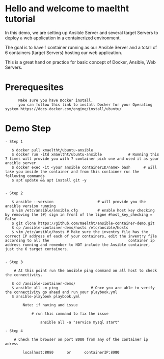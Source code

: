 # Hello and welcome to maeltht tutorial

In this demo, we are setting up Ansible Server and several target Servers to deploy a web application in a containerized environment.

The goal is to have 1 container running as our Ansible Server and a totall of 6 containers (target Servers) hosting our  web application.

This is a great hand on practice for basic concept of Docker, Ansible, Web Servers. 

# Prerequesites

          Make sure you have Docker install.
          you can follow this link to install Docker for your Operating system https://docs.docker.com/engine/install/ubuntu/

# Demo Step
    - Step 1
        
       $ docker pull xmaeltht/ubuntu-ansible
       $ docker run -itd xmaeltht/ubuntu-ansible            # Running this 7 times will provide you with 7 container pick one and used it as your ansible server.
       $ docker exec -it <your ansible containerID/name> bash      # will take you inside the container and from this container run the following commands
       $ apt update && apt install git -y
      
        
    - Step 2

       $ ansible --version                    # will provide you the ansible version running 
       $ vim /etc/ansible/ansible.cfg         # enable host key checking by removing the (#) sign in front of the ligne #host_key_checking = False
       $ git clone https://github.com/maeltht/ansible-container-demo.git
       $ cp /ansible-container-demo/hosts /etc/ansible/hosts
       $ vim /etc/ansible/hosts # Make sure the inventry file has the correct IP address of each of your containers, edit the inventry file according to all the                                    container ip address running and remember to NOT include the Ansible container, just the 6 target containers.
      

    - Step 3
        
        # At this point run the ansible ping command on all host to check the connectivity.
        
       $ cd /ansible-container-demo/ 
       $ ansible all -m ping               # Once you are able to verify the connectivity go ahaed and run your playbook.yml        
       $ ansible-playbook playbook.yml
        

        
```
        Note: if having and issue 

            # run this command to fix the issue

                ansible all -a "service mysql start"
```
    - Step 4
        
        # Check the browser on port 8080 from any of the container ip adress 

            localhost:8080      or      containerIP:8080


        
